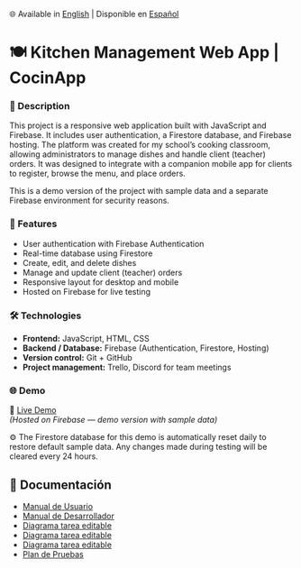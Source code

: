 🌐 Available in [English](./README.md) | Disponible en [Español](./README.es.md)

# 🍽️ Kitchen Management Web App | CocinApp

### 🧾 Description
This project is a responsive web application built with JavaScript and Firebase. It includes user authentication, a Firestore database, and Firebase hosting.
The platform was created for my school’s cooking classroom, allowing administrators to manage dishes and handle client (teacher) orders.
It was designed to integrate with a companion mobile app for clients to register, browse the menu, and place orders.

This is a demo version of the project with sample data and a separate Firebase environment for security reasons.

### 🚀 Features
- User authentication with Firebase Authentication  
- Real-time database using Firestore  
- Create, edit, and delete dishes  
- Manage and update client (teacher) orders  
- Responsive layout for desktop and mobile  
- Hosted on Firebase for live testing  

### 🛠️ Technologies
- **Frontend:** JavaScript, HTML, CSS  
- **Backend / Database:** Firebase (Authentication, Firestore, Hosting)  
- **Version control:** Git + GitHub  
- **Project management:** Trello, Discord for team meetings  

### 🌐 Demo
🔗 [Live Demo](https://pollinatorbee.github.io/kitchen-management/)  
*(Hosted on Firebase — demo version with sample data)*

⚙️ The Firestore database for this demo is automatically reset daily to restore default sample data.
Any changes made during testing will be cleared every 24 hours.

## 📄 Documentación
- [Manual de Usuario](https://pollinatorbee.github.io/kitchen-management/docs/manuals/Manual_de_usuario.pdf)
- [Manual de Desarrollador](https://pollinatorbee.github.io/kitchen-management/docs/manuals/Manual-desarrollador.pdf)
-   [Diagrama tarea editable](https://pollinatorbee.github.io/kitchen-management/docs/manuals/Diagrama_Tarea_editable.drawio.pdf)
-   [Diagrama tarea editable](https://pollinatorbee.github.io/kitchen-management/docs/manuals/AppCocina_Tarea_actualizar_edicion_Pedido.pdf)
-   [Diagrama tarea editable](https://pollinatorbee.github.io/kitchen-management/docs/manuals/Manual_de_desarrollador_servidor.pdf)
- [Plan de Pruebas](https://pollinatorbee.github.io/kitchen-management/docs/Plan-pruebas.pdf)

